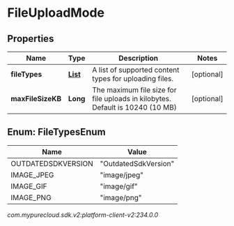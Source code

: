 # FileUploadMode


## Properties

| Name | Type | Description | Notes |
| ------------ | ------------- | ------------- | ------------- |
| **fileTypes** | [**List<FileTypesEnum>**](#Enum--FileTypesEnum) | A list of supported content types for uploading files. |  [optional] |
| **maxFileSizeKB** | **Long** | The maximum file size for file uploads in kilobytes. Default is 10240 (10 MB) |  [optional] |


## Enum: FileTypesEnum

| Name | Value |
| ---- | ----- |
| OUTDATEDSDKVERSION | &quot;OutdatedSdkVersion&quot; |
| IMAGE_JPEG | &quot;image/jpeg&quot; |
| IMAGE_GIF | &quot;image/gif&quot; |
| IMAGE_PNG | &quot;image/png&quot; |




_com.mypurecloud.sdk.v2:platform-client-v2:234.0.0_
